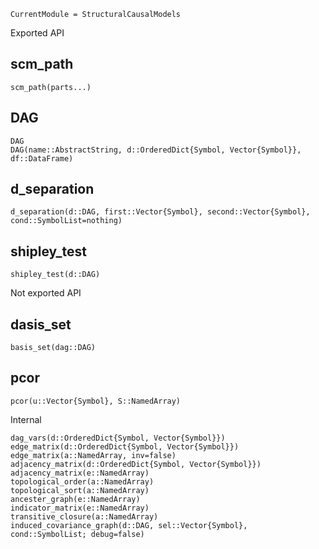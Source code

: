```@meta
CurrentModule = StructuralCausalModels
```

Exported API

## scm_path
```@docs
scm_path(parts...)
```
## DAG
```@docs
DAG
DAG(name::AbstractString, d::OrderedDict{Symbol, Vector{Symbol}}, df::DataFrame)
```

## d_separation
```@docs
d_separation(d::DAG, first::Vector{Symbol}, second::Vector{Symbol}, cond::SymbolList=nothing)
```

## shipley_test
```@docs
shipley_test(d::DAG)
```

Not exported API

## dasis_set
```@docs
basis_set(dag::DAG)
```

## pcor
```@docs
pcor(u::Vector{Symbol}, S::NamedArray)
```

Internal
```@docs
dag_vars(d::OrderedDict{Symbol, Vector{Symbol}})
edge_matrix(d::OrderedDict{Symbol, Vector{Symbol}})
edge_matrix(a::NamedArray, inv=false)
adjacency_matrix(d::OrderedDict{Symbol, Vector{Symbol}})
adjacency_matrix(e::NamedArray)
topological_order(a::NamedArray)
topological_sort(a::NamedArray)
ancester_graph(e::NamedArray)
indicator_matrix(e::NamedArray)
transitive_closure(a::NamedArray)
induced_covariance_graph(d::DAG, sel::Vector{Symbol}, cond::SymbolList; debug=false)
```